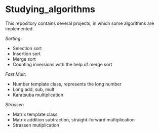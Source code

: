 # Studying_algorithms
This repository contains several projects, in which some algorithms are implemented.

*Sorting*:
* Selection sort
* Insertion sort
* Merge sort
* Counting inversions with the help of merge sort

*Fast Mult*:
* Number template class, represents the long number
* Long add, sub, mult
* Karatsuba multiplication

*Strassen*
* Matrix template class
* Matrix addition subtraction, straight-forward multiplication
* Strassen mutiplication

